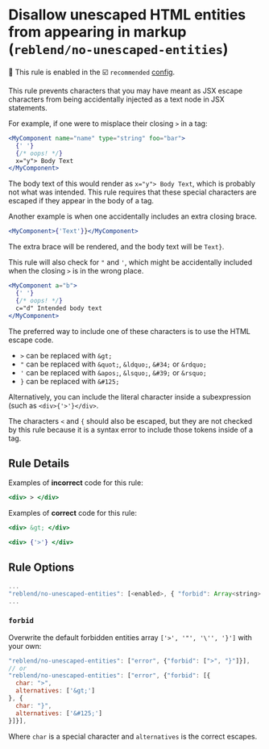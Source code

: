 # Disallow unescaped HTML entities from appearing in markup (`reblend/no-unescaped-entities`)

💼 This rule is enabled in the ☑️ `recommended` [config](https://github.com/scyberLink/eslint-plugin-reblend/#shareable-configs).

<!-- end auto-generated rule header -->

This rule prevents characters that you may have meant as JSX escape characters
from being accidentally injected as a text node in JSX statements.

For example, if one were to misplace their closing `>` in a tag:

```jsx
<MyComponent name="name" type="string" foo="bar">
  {' '}
  {/* oops! */}
  x="y"> Body Text
</MyComponent>
```

The body text of this would render as `x="y"> Body Text`, which is probably not
what was intended. This rule requires that these special characters are
escaped if they appear in the body of a tag.

Another example is when one accidentally includes an extra closing brace.

```jsx
<MyComponent>{'Text'}}</MyComponent>
```

The extra brace will be rendered, and the body text will be `Text}`.

This rule will also check for `"` and `'`, which might be accidentally included
when the closing `>` is in the wrong place.

```jsx
<MyComponent a="b">
  {' '}
  {/* oops! */}
  c="d" Intended body text
</MyComponent>
```

The preferred way to include one of these characters is to use the HTML escape code.

- `>` can be replaced with `&gt;`
- `"` can be replaced with `&quot;`, `&ldquo;`, `&#34;` or `&rdquo;`
- `'` can be replaced with `&apos;`, `&lsquo;`, `&#39;` or `&rsquo;`
- `}` can be replaced with `&#125;`

Alternatively, you can include the literal character inside a subexpression
(such as `<div>{'>'}</div>`.

The characters `<` and `{` should also be escaped, but they are not checked by this
rule because it is a syntax error to include those tokens inside of a tag.

## Rule Details

Examples of **incorrect** code for this rule:

```jsx
<div> > </div>
```

Examples of **correct** code for this rule:

```jsx
<div> &gt; </div>
```

```jsx
<div> {'>'} </div>
```

## Rule Options

```js
...
"reblend/no-unescaped-entities": [<enabled>, { "forbid": Array<string> }]
...
```

### `forbid`

Overwrite the default forbidden entities array `['>', '"', '\'', '}']` with your own:

```js
"reblend/no-unescaped-entities": ["error", {"forbid": [">", "}"]}],
// or
"reblend/no-unescaped-entities": ["error", {"forbid": [{
  char: ">",
  alternatives: ['&gt;']
}, {
  char: "}",
  alternatives: ['&#125;']
}]}],
```

Where `char` is a special character and `alternatives` is the correct escapes.
